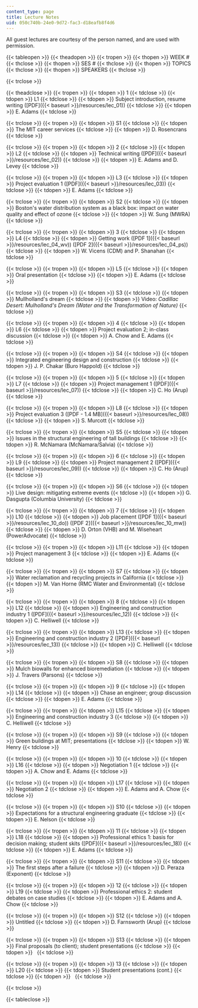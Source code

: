 ```yaml
---
content_type: page
title: Lecture Notes
uid: 050c740b-24e0-9d72-fac3-d18eafb8f4d6
---
```


All guest lectures are courtesy of the person named, and are used with permission.

{{< tableopen >}}
{{< theadopen >}}
{{< tropen >}}
{{< thopen >}}
WEEK #
{{< thclose >}}
{{< thopen >}}
SES #
{{< thclose >}}
{{< thopen >}}
TOPICS
{{< thclose >}}
{{< thopen >}}
SPEAKERS
{{< thclose >}}

{{< trclose >}}

{{< theadclose >}}
{{< tropen >}}
{{< tdopen >}}
1
{{< tdclose >}}
{{< tdopen >}}
L1
{{< tdclose >}}
{{< tdopen >}}
Subject introduction, resume writing ([PDF]({{< baseurl >}}/resources/lec_01))
{{< tdclose >}}
{{< tdopen >}}
E. Adams
{{< tdclose >}}

{{< trclose >}}
{{< tropen >}}
{{< tdopen >}}
S1
{{< tdclose >}}
{{< tdopen >}}
The MIT career services
{{< tdclose >}}
{{< tdopen >}}
D. Rosencrans
{{< tdclose >}}

{{< trclose >}}
{{< tropen >}}
{{< tdopen >}}
2
{{< tdclose >}}
{{< tdopen >}}
L2
{{< tdclose >}}
{{< tdopen >}}
Technical writing ([PDF]({{< baseurl >}}/resources/lec_02))
{{< tdclose >}}
{{< tdopen >}}
E. Adams and D. Levey
{{< tdclose >}}

{{< trclose >}}
{{< tropen >}}
{{< tdopen >}}
L3
{{< tdclose >}}
{{< tdopen >}}
Project evaluation 1 ([PDF]({{< baseurl >}}/resources/lec_03))
{{< tdclose >}}
{{< tdopen >}}
E. Adams
{{< tdclose >}}

{{< trclose >}}
{{< tropen >}}
{{< tdopen >}}
S2
{{< tdclose >}}
{{< tdopen >}}
Boston's water distribution system as a black box: impact on water quality and effect of ozone
{{< tdclose >}}
{{< tdopen >}}
W. Sung (MWRA)
{{< tdclose >}}

{{< trclose >}}
{{< tropen >}}
{{< tdopen >}}
3
{{< tdclose >}}
{{< tdopen >}}
L4
{{< tdclose >}}
{{< tdopen >}}
Getting work ([PDF 1]({{< baseurl >}}/resources/lec_04_wv)) ([PDF 2]({{< baseurl >}}/resources/lec_04_ps))
{{< tdclose >}}
{{< tdopen >}}
W. Vicens (CDM) and P. Shanahan
{{< tdclose >}}

{{< trclose >}}
{{< tropen >}}
{{< tdopen >}}
L5
{{< tdclose >}}
{{< tdopen >}}
Oral presentation
{{< tdclose >}}
{{< tdopen >}}
E. Adams
{{< tdclose >}}

{{< trclose >}}
{{< tropen >}}
{{< tdopen >}}
S3
{{< tdclose >}}
{{< tdopen >}}
Mullholland's dream
{{< tdclose >}}
{{< tdopen >}}
Video: _Cadillac Desert: Mulholland's Dream (Water and the Transformation of Nature)_
{{< tdclose >}}

{{< trclose >}}
{{< tropen >}}
{{< tdopen >}}
4
{{< tdclose >}}
{{< tdopen >}}
L6
{{< tdclose >}}
{{< tdopen >}}
Project evaluation 2; in-class discussion
{{< tdclose >}}
{{< tdopen >}}
A. Chow and E. Adams
{{< tdclose >}}

{{< trclose >}}
{{< tropen >}}
{{< tdopen >}}
S4
{{< tdclose >}}
{{< tdopen >}}
Integrated engineering design and construction
{{< tdclose >}}
{{< tdopen >}}
J. P. Chakar (Buro Happold)
{{< tdclose >}}

{{< trclose >}}
{{< tropen >}}
{{< tdopen >}}
5
{{< tdclose >}}
{{< tdopen >}}
L7
{{< tdclose >}}
{{< tdopen >}}
Project management 1 ([PDF]({{< baseurl >}}/resources/lec_07))
{{< tdclose >}}
{{< tdopen >}}
C. Ho (Arup)
{{< tdclose >}}

{{< trclose >}}
{{< tropen >}}
{{< tdopen >}}
L8
{{< tdclose >}}
{{< tdopen >}}
Project evaluation 3 ([PDF - 1.4 MB]({{< baseurl >}}/resources/lec_08))
{{< tdclose >}}
{{< tdopen >}}
S. Murcott
{{< tdclose >}}

{{< trclose >}}
{{< tropen >}}
{{< tdopen >}}
S5
{{< tdclose >}}
{{< tdopen >}}
Issues in the structural engineering of tall buildings
{{< tdclose >}}
{{< tdopen >}}
R. McNamara (McNamara/Salvia)
{{< tdclose >}}

{{< trclose >}}
{{< tropen >}}
{{< tdopen >}}
6
{{< tdclose >}}
{{< tdopen >}}
L9
{{< tdclose >}}
{{< tdopen >}}
Project management 2 ([PDF]({{< baseurl >}}/resources/lec_09))
{{< tdclose >}}
{{< tdopen >}}
C. Ho (Arup)
{{< tdclose >}}

{{< trclose >}}
{{< tropen >}}
{{< tdopen >}}
S6
{{< tdclose >}}
{{< tdopen >}}
Live design: mitigating extreme events
{{< tdclose >}}
{{< tdopen >}}
G. Dasgupta (Columbia University)
{{< tdclose >}}

{{< trclose >}}
{{< tropen >}}
{{< tdopen >}}
7
{{< tdclose >}}
{{< tdopen >}}
L10
{{< tdclose >}}
{{< tdopen >}}
Job placement ([PDF 1]({{< baseurl >}}/resources/lec_10_do)) ([PDF 2]({{< baseurl >}}/resources/lec_10_mw))
{{< tdclose >}}
{{< tdopen >}}
D. Orton (VHB) and M. Wiseheart (PowerAdvocate)
{{< tdclose >}}

{{< trclose >}}
{{< tropen >}}
{{< tdopen >}}
L11
{{< tdclose >}}
{{< tdopen >}}
Project management 3
{{< tdclose >}}
{{< tdopen >}}
E. Adams
{{< tdclose >}}

{{< trclose >}}
{{< tropen >}}
{{< tdopen >}}
S7
{{< tdclose >}}
{{< tdopen >}}
Water reclamation and recycling projects in California
{{< tdclose >}}
{{< tdopen >}}
M. Van Horne (RMC Water and Environmental)
{{< tdclose >}}

{{< trclose >}}
{{< tropen >}}
{{< tdopen >}}
8
{{< tdclose >}}
{{< tdopen >}}
L12
{{< tdclose >}}
{{< tdopen >}}
Engineering and construction industry 1 ([PDF]({{< baseurl >}}/resources/lec_12))
{{< tdclose >}}
{{< tdopen >}}
C. Helliwell
{{< tdclose >}}

{{< trclose >}}
{{< tropen >}}
{{< tdopen >}}
L13
{{< tdclose >}}
{{< tdopen >}}
Engineering and construction industry 2 ([PDF]({{< baseurl >}}/resources/lec_13))
{{< tdclose >}}
{{< tdopen >}}
C. Helliwell
{{< tdclose >}}

{{< trclose >}}
{{< tropen >}}
{{< tdopen >}}
S8
{{< tdclose >}}
{{< tdopen >}}
Mulch biowalls for enhanced bioremediation
{{< tdclose >}}
{{< tdopen >}}
J. Travers (Parsons)
{{< tdclose >}}

{{< trclose >}}
{{< tropen >}}
{{< tdopen >}}
9
{{< tdclose >}}
{{< tdopen >}}
L14
{{< tdclose >}}
{{< tdopen >}}
Chase an engineer; group discussion
{{< tdclose >}}
{{< tdopen >}}
E. Adams
{{< tdclose >}}

{{< trclose >}}
{{< tropen >}}
{{< tdopen >}}
L15
{{< tdclose >}}
{{< tdopen >}}
Engineering and construction industry 3
{{< tdclose >}}
{{< tdopen >}}
C. Helliwell
{{< tdclose >}}

{{< trclose >}}
{{< tropen >}}
{{< tdopen >}}
S9
{{< tdclose >}}
{{< tdopen >}}
Green buildings at MIT; presentations
{{< tdclose >}}
{{< tdopen >}}
W. Henry
{{< tdclose >}}

{{< trclose >}}
{{< tropen >}}
{{< tdopen >}}
10
{{< tdclose >}}
{{< tdopen >}}
L16
{{< tdclose >}}
{{< tdopen >}}
Negotiation 1
{{< tdclose >}}
{{< tdopen >}}
A. Chow and E. Adams
{{< tdclose >}}

{{< trclose >}}
{{< tropen >}}
{{< tdopen >}}
L17
{{< tdclose >}}
{{< tdopen >}}
Negotiation 2
{{< tdclose >}}
{{< tdopen >}}
E. Adams and A. Chow
{{< tdclose >}}

{{< trclose >}}
{{< tropen >}}
{{< tdopen >}}
S10
{{< tdclose >}}
{{< tdopen >}}
Expectations for a structural engineering graduate
{{< tdclose >}}
{{< tdopen >}}
E. Nelson
{{< tdclose >}}

{{< trclose >}}
{{< tropen >}}
{{< tdopen >}}
11
{{< tdclose >}}
{{< tdopen >}}
L18
{{< tdclose >}}
{{< tdopen >}}
Professional ethics 1: basis for decision making; student skits ([PDF]({{< baseurl >}}/resources/lec_18))
{{< tdclose >}}
{{< tdopen >}}
E. Adams
{{< tdclose >}}

{{< trclose >}}
{{< tropen >}}
{{< tdopen >}}
S11
{{< tdclose >}}
{{< tdopen >}}
The first steps after a failure
{{< tdclose >}}
{{< tdopen >}}
D. Peraza (Exponent)
{{< tdclose >}}

{{< trclose >}}
{{< tropen >}}
{{< tdopen >}}
12
{{< tdclose >}}
{{< tdopen >}}
L19
{{< tdclose >}}
{{< tdopen >}}
Professional ethics 2: student debates on case studies
{{< tdclose >}}
{{< tdopen >}}
E. Adams and A. Chow
{{< tdclose >}}

{{< trclose >}}
{{< tropen >}}
{{< tdopen >}}
S12
{{< tdclose >}}
{{< tdopen >}}
Untitled
{{< tdclose >}}
{{< tdopen >}}
D. Farnsworth (Arup)
{{< tdclose >}}

{{< trclose >}}
{{< tropen >}}
{{< tdopen >}}
S13
{{< tdclose >}}
{{< tdopen >}}
Final proposals (to client); student presentations
{{< tdclose >}}
{{< tdopen >}}
 
{{< tdclose >}}

{{< trclose >}}
{{< tropen >}}
{{< tdopen >}}
13
{{< tdclose >}}
{{< tdopen >}}
L20
{{< tdclose >}}
{{< tdopen >}}
Student presentations (cont.)
{{< tdclose >}}
{{< tdopen >}}
 
{{< tdclose >}}

{{< trclose >}}

{{< tableclose >}}
